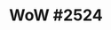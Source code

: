 ---
title: "WoW #2524"
tags: ['curation']
image: https://i.seadn.io/gcs/files/bb31435a751b10dee611b3e418263763.png
collectible_url: https://opensea.io/assets/ethereum/0xe785e82358879f061bc3dcac6f0444462d4b5330/2524
creator_name: World of Women
creator_image: https://i.seadn.io/gcs/files/8604de2d9aaec98dd389e3af1b1a14b6.gif
creator_url: https://www.worldofwomen.art/
creator: false
---